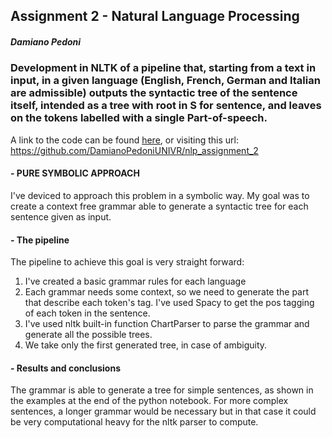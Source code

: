 ## Assignment 2 - Natural Language Processing
##### Damiano Pedoni
### Development in NLTK of a pipeline that, starting from a text in input, in a given language (English, French, German and Italian are admissible) outputs the syntactic tree of the sentence itself, intended as a tree with root in S for sentence, and leaves on the tokens labelled with a single Part-of-speech.

A link to the code can be found [here](https://github.com/DamianoPedoniUNIVR/nlp_assignment_2), or visiting this url: https://github.com/DamianoPedoniUNIVR/nlp_assignment_2

#### - PURE SYMBOLIC APPROACH
I've deviced to approach this problem in a symbolic way. My goal was to create a context free grammar able to generate a syntactic tree for each sentence given as input.

#### - The pipeline
The pipeline to achieve this goal is very straight forward:<br>
1) I've created a basic grammar rules for each language<br>
2) Each grammar needs some context, so we need to generate the part that describe each token's tag. I've used Spacy to get the pos tagging of each token in the sentence.<br>
3) I've used nltk built-in function ChartParser to parse the grammar and generate all the possible trees.<br>
4) We take only the first generated tree, in case of ambiguity.<br>

#### - Results and conclusions
The grammar is able to generate a tree for simple sentences, as shown in the examples at the end of the python notebook. For more complex sentences, a longer grammar would be necessary but in that case it could be very computational heavy for the nltk parser to compute.


